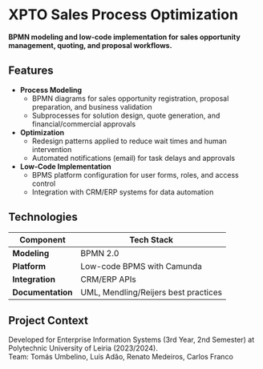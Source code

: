 # XPTO Sales Process Optimization  
**BPMN modeling and low-code implementation for sales opportunity management, quoting, and proposal workflows.**  

## Features  
- **Process Modeling**  
  - BPMN diagrams for sales opportunity registration, proposal preparation, and business validation  
  - Subprocesses for solution design, quote generation, and financial/commercial approvals  
- **Optimization**  
  - Redesign patterns applied to reduce wait times and human intervention  
  - Automated notifications (email) for task delays and approvals  
- **Low-Code Implementation**  
  - BPMS platform configuration for user forms, roles, and access control  
  - Integration with CRM/ERP systems for data automation  

## Technologies  
| Component       | Tech Stack |  
|-----------------|------------|  
| **Modeling**    | BPMN 2.0 |  
| **Platform**    | Low-code BPMS with Camunda |  
| **Integration** | CRM/ERP APIs |  
| **Documentation** | UML, Mendling/Reijers best practices |  

## Project Context  
Developed for Enterprise Information Systems (3rd Year, 2nd Semester) at Polytechnic University of Leiria (2023/2024).  
Team: Tomás Umbelino, Luís Adão, Renato Medeiros, Carlos Franco
